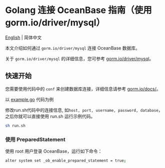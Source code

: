 # Golang 连接 OceanBase 指南（使用 gorm.io/driver/mysql）

[English](README.md) | 简体中文

本文介绍如何通过 `gorm.io/driver/mysql` 连接 OceanBase 数据库。

关于 `gorm.io/driver/mysql` 的详细信息，您可参考 [gorm.io/driver/mysql](https://gorm.io/driver/mysql)。

## 快速开始

您需要使用代码中的 `conf` 来创建数据库连接，详细信息请参考 [gorm.io/docs/](https://gorm.io/docs)。

以 [example.go](example.go) 代码为例


修改run.sh代码中的连接信息, 如`host, port, username, password, database`，之后你就可以直接使用 run.sh 运行示例代码。

```bash
sh run.sh
```

### 使用 PreparedStatement

使用 root 用户登录 OceanBase，运行如下命令：

```bash
alter system set _ob_enable_prepared_statement = true;
```
